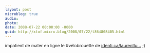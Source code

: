 ```yaml
---
layout: post
microblog: true
audio: 
photo: 
date: 2008-07-22 00:00:00 -0000
guid: http://xtof.micro.blog/2008/07/22/t864808405.html
---
```

impatient de mater en ligne le #vélobrouette de [identi.ca/laurentlu...](http://identi.ca/laurentlunati) ;)
